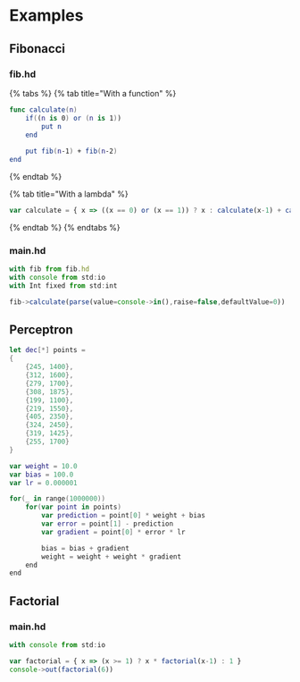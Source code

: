 # Examples

## Fibonacci

### fib.hd

{% tabs %}
{% tab title="With a function" %}
```swift
func calculate(n)
    if((n is 0) or (n is 1))
        put n
    end
    
    put fib(n-1) + fib(n-2)
end
```
{% endtab %}

{% tab title="With a lambda" %}
```javascript
var calculate = { x => ((x == 0) or (x == 1)) ? x : calculate(x-1) + calculate(x-2) }
```
{% endtab %}
{% endtabs %}

### main.hd

```javascript
with fib from fib.hd
with console from std:io
with Int fixed from std:int

fib->calculate(parse(value=console->in(),raise=false,defaultValue=0))
```

## Perceptron

```swift
let dec[*] points = 
{
    {245, 1400},
    {312, 1600},
    {279, 1700},
    {308, 1875},
    {199, 1100},
    {219, 1550},
    {405, 2350},
    {324, 2450},
    {319, 1425},
    {255, 1700}
}

var weight = 10.0
var bias = 100.0
var lr = 0.000001

for(_ in range(1000000))
    for(var point in points)
        var prediction = point[0] * weight + bias
        var error = point[1] - prediction
        var gradient = point[0] * error * lr

        bias = bias + gradient
        weight = weight + weight * gradient
    end
end
```

## Factorial

### main.hd

```javascript
with console from std:io

var factorial = { x => (x >= 1) ? x * factorial(x-1) : 1 }
console->out(factorial(6))
```

